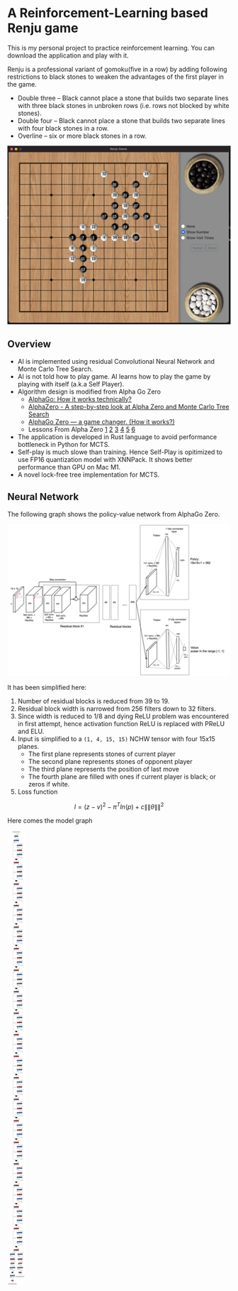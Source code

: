 # A Reinforcement-Learning based Renju game

This is my personal project to practice reinforcement learning. You can download the application and play with it.

Renju is a professional variant of gomoku(five in a row) by adding following restrictions to black stones to weaken the advantages of the first player in the game. 

* Double three – Black cannot place a stone that builds two separate lines with three black stones in unbroken rows (i.e. rows not blocked by white stones).
* Double four – Black cannot place a stone that builds two separate lines with four black stones in a row.
* Overline – six or more black stones in a row.

![User Interface](./ui.png)

## Overview

* AI is implemented using residual Convolutional Neural Network and Monte Carlo Tree Search. 
* AI is not told how to play game. AI learns how to play the game by playing with itself (a.k.a Self Player).
* Algorithm design is modified from Alpha Go Zero 
    * [AlphaGo: How it works technically?](https://jonathan-hui.medium.com/alphago-how-it-works-technically-26ddcc085319)
    * [AlphaZero - A step-by-step look at Alpha Zero and Monte Carlo Tree Search](https://joshvarty.github.io/AlphaZero/)
    * [AlphaGo Zero — a game changer. (How it works?)](https://jonathan-hui.medium.com/alphago-zero-a-game-changer-14ef6e45eba5)
    * Lessons From Alpha Zero [1](https://medium.com/oracledevs/lessons-from-implementing-alphazero-7e36e9054191) [2](https://medium.com/oracledevs/lessons-from-alphazero-connect-four-e4a0ae82af68) [3](https://medium.com/oracledevs/lessons-from-alphazero-part-3-parameter-tweaking-4dceb78ed1e5) [4](https://medium.com/oracledevs/lessons-from-alphazero-part-4-improving-the-training-target-6efba2e71628) [5](https://medium.com/oracledevs/lessons-from-alpha-zero-part-5-performance-optimization-664b38dc509e) [6](https://medium.com/oracledevs/lessons-from-alpha-zero-part-6-hyperparameter-tuning-b1cfcbe4ca9a)
* The application is developed in Rust language to avoid performance bottleneck in Python for MCTS. 
* Self-play is much slowe than training. Hence Self-Play is opitimized to use FP16 quantization model with XNNPack. It shows better performance than GPU on Mac M1.
* A novel lock-free tree implementation for MCTS.

## Neural Network

The following graph shows the policy-value network from AlphaGo Zero.

![Alpha Zero](./alphazero.png)

It has been simplified here:

1. Number of residual blocks is reduced from 39 to 19.
2. Residual block width is narrowed from 256 filters down to 32 filters.
3. Since width is reduced to 1/8 and dying ReLU problem was encountered in first attempt, hence activation function ReLU is replaced with PReLU and ELU.
4. Input is simplified to a `(1, 4, 15, 15)` NCHW tensor with four 15x15 planes.
    * The first plane represents stones of current player
    * The second plane represents stones of opponent player
    * The third plane represents the position of last move
    * The fourth plane are filled with ones if current player is black; or zeros if white.
5. Loss function

 $$ l = (z-v)^{2}-\pi ^{T}ln(p)+c\left \|\| \theta  \right \|\|^{2} $$

Here comes the model graph

![Model](./model.png)



